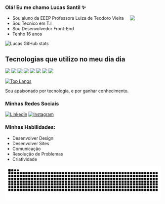 ### Olá! Eu me chamo Lucas Santil ✨

 <img align="right" style="width: 100px" src="https://media.tenor.com/yml8kcn3l6QAAAAM/ayanokoji.gif" />
 
- Sou aluno da EEEP Professora Luiza de Teodoro Vieira
- Sou Tecnico em T.I
- Sou Desenvolvedor Front-End
- Tenho 16 anos

![Lucas GitHub stats](https://github-readme-stats.vercel.app/api?username=Lucas-byte-python&show_icons=true&theme=cobalt)

## Tecnologias que utilizo no meu dia dia

  <img style="width: 40px" src="https://cdn.jsdelivr.net/gh/devicons/devicon@latest/icons/html5/html5-original.svg" />  <img style="width: 40px" src="https://cdn.jsdelivr.net/gh/devicons/devicon@latest/icons/css3/css3-original.svg" /> <img style="width: 40px" src="https://cdn.jsdelivr.net/gh/devicons/devicon@latest/icons/javascript/javascript-original.svg" /> <img  style="width: 40px" src="https://cdn.jsdelivr.net/gh/devicons/devicon@latest/icons/python/python-original.svg" /> <img style="width: 40px" src="https://cdn.jsdelivr.net/gh/devicons/devicon@latest/icons/java/java-original.svg" /> <img  style="width: 40px" src="https://cdn.jsdelivr.net/gh/devicons/devicon@latest/icons/nodejs/nodejs-original.svg" /> <img  style="width: 40px" src="https://cdn.jsdelivr.net/gh/devicons/devicon@latest/icons/react/react-original.svg" /> <img style="width: 40px" src="https://cdn.jsdelivr.net/gh/devicons/devicon@latest/icons/bootstrap/bootstrap-original.svg" />

[![Top Langs](https://github-readme-stats.vercel.app/api/top-langs/?username=Lucas-byte-python&layout=donut)](https://github.com/Lucas-byte-python/github-readme-stats)

Sou apaixonado por tecnologia, e por ganhar conhecimento.

### Minhas Redes Sociais

[![Linkedin](https://img.shields.io/badge/LinkedIn-0077B5?style=for-the-badge&logo=linkedin&logoColor=white)](https://www.linkedin.com/in/lucas-de-sousa-santil-1ab7ab2b3/)
[![Instagram](https://img.shields.io/badge/Instagram-E4405F?style=for-the-badge&logo=instagram&logoColor=white)]([https://www.linkedin.com/in/lucas-de-sousa-santil-1ab7ab2b3/](https://www.instagram.com/lucas.s_tec.info/))

### Minhas Habilidades:
- Desenvolver Design<br/>
- Desenvolver Sites<br/>
- Comunicação<br/>
- Resolução de Problemas<br/>
- Criatividade<br/>

![snake gif](https://github.com/Lucas-byte-python/Lucas-byte-python/blob/output/github-contribution-grid-snake.svg)
